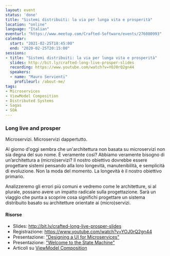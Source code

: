 ```yaml
---
layout: event
status: 'done'
title: "Sistemi distribuiti: la via per lunga vita e prosperità"
location: "online"
language: "Italian"
eventurl: "https://www.meetup.com/Crafted-Software/events/276080993"
calendar:
  start: "2021-02-25T18:45:00"
  end: "2020-02-25T20:15:00"
sessions:
- title: "Sistemi distribuiti: la via per lunga vita e prosperità"
  slides: http://bit.ly/crafted-long-live-prosper-slides
  recording: https://www.youtube.com/watch?v=YOJ0rQ2gn44
  speakers:
  - name: "Mauro Servienti"
    profileurl: /about-me/
tags:
- Microservices
- ViewModel Composition
- Distributed Systems
- Sagas
- SOA
---
```


### Long live and prosper

Microservizi. Microservizi dappertutto.

Al giorno d'oggi sembra che un'architettura non basata su microservizi non sia degna del suo nome. È veramente così? Abbiamo veramente bisogno di un’architettura a (micro)servizi? Il nostro obiettivo dovrebbe essere progettare sistemi pensando alla loro longevità, manutenibilità, e semplicità di evoluzione. Non la moda del momento. La longevità è il nostro obiettivo primario.

Analizzeremo gli errori più comuni e vedremo come le architetture, si al plurale, possano avere un impatto radicale sulla progettazione. Sarà un viaggio che punta a scoprire cosa significhi progettare un sistema distribuito basato su architetture orientate ai (micro)servizi.

#### Risorse

- Slides: http://bit.ly/crafted-long-live-prosper-slides
- Registrazione: https://www.youtube.com/watch?v=YOJ0rQ2gn44
- Presentazione: ["Designing a UI for Microservices"](http://bit.ly/crafted-long-live-prosper-ui)
- Presentazione: ["Welcome to the State Machine"](http://bit.ly/crafted-long-live-prosper-sagas)
- Articoli su [ViewModel Composition](http://bit.ly/crafted-long-live-prosper-blog)
